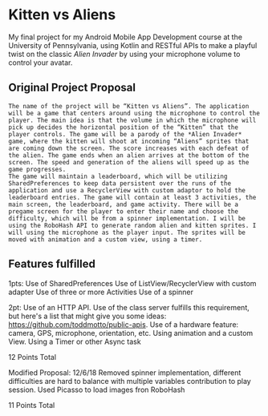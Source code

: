 # Kitten vs Aliens

My final project for my Android Mobile App Development course at the University of Pennsylvania, using Kotlin and RESTful APIs to make a playful twist on the classic *Alien Invader* by using your microphone volume to control your avatar. 


## Original Project Proposal
    The name of the project will be “Kitten vs Aliens”. The application will be a game that centers around using the microphone to control the player. The main idea is that the volume in which the microphone will pick up decides the horizontal position of the “Kitten” that the player controls. The game will be a parody of the *Alien Invader* game, where the kitten will shoot at incoming “Aliens” sprites that are coming down the screen. The score increases with each defeat of the alien. The game ends when an alien arrives at the bottom of the screen. The speed and generation of the aliens will speed up as the game progresses.
	The game will maintain a leaderboard, which will be utilizing SharedPreferences to keep data persistent over the runs of the application and use a RecyclerView with custom adaptor to hold the leaderboard entries. The game will contain at least 3 activities, the main screen, the leaderboard, and game activity. There will be a pregame screen for the player to enter their name and choose the difficulty, which will be from a spinner implementation. I will be using the RoboHash API to generate random alien and kitten sprites. I will using the microphone as the player input. The sprites will be moved with animation and a custom view, using a timer.

## Features fulfilled
1pts: 
Use of SharedPreferences
Use of ListView/RecyclerView with custom adapter
Use of three or more Activities
Use of a spinner

2pt:
Use of an HTTP API. Use of the class server fulfills this requirement, but here's a list that might give you some ideas: https://github.com/toddmotto/public-apis.
Use of a hardware feature: camera, GPS, microphone, orientation, etc.
Using animation and a custom View.
Using a Timer or other Async task

12 Points Total

Modified Proposal: 12/6/18
Removed spinner implementation, different difficulties are hard to balance with multiple variables contribution to play session.
Used Picasso to load images fron RoboHash

11 Points Total
